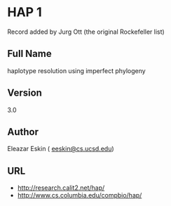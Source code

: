 # HAP 1
Record added by Jurg Ott (the original Rockefeller list)

## Full Name
haplotype resolution using imperfect phylogeny

## Version
3.0

## Author
Eleazar Eskin ( eeskin@cs.ucsd.edu)

## URL
* http://research.calit2.net/hap/
* http://www.cs.columbia.edu/compbio/hap/